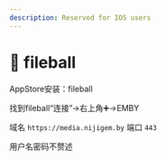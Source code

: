 ```yaml
---
description: Reserved for IOS users
---
```


# 🍎 fileball

AppStore安装：fileball

找到fileball“连接”→右上角➕→EMBY

域名 `https://media.nijigem.by` 端口 `443`

用户名密码不赘述
